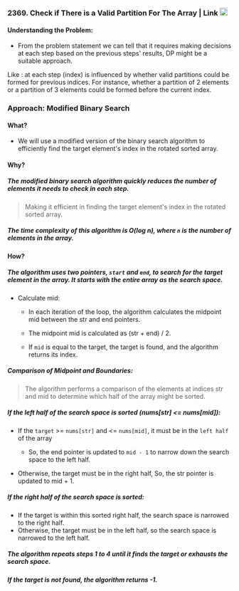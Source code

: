 
### 2369. Check if There is a Valid Partition For The Array | Link <a href="https://leetcode.com/problems/check-if-there-is-a-valid-partition-for-the-array/"><img src="https://leetcode.com/_next/static/images/logo-dark-c96c407d175e36c81e236fcfdd682a0b.png" alt="LeetCode Logo" width="18"> </a>

#### Understanding the Problem:

- From the problem statement we can tell that it requires making decisions at each step based on the previous steps' results, DP might be a suitable approach.
  
Like : at each step (index) is influenced by whether valid partitions could be formed for previous indices.
       For instance, whether a partition of 2 elements or a partition of 3 elements could be formed before the current index.


### Approach: Modified Binary Search

#### What? 

- We will use a modified version of the binary search algorithm to efficiently find the target element's index in the rotated sorted array.
  
#### Why?

##### The modified binary search algorithm quickly reduces the number of elements it needs to check in each step.
  > Making it efficient in finding the target element's index in the rotated sorted array.
    
##### The time complexity of this algorithm is O(log n), where `n` is the number of elements in the array.

#### How? 

##### The algorithm uses two pointers, `start` and `end`, to search for the target element in the array. It starts with the entire array as the search space.

- Calculate mid:
  - In each iteration of the loop, the algorithm calculates the midpoint mid between the str and end pointers.
  - The midpoint mid is calculated as (str + end) / 2.

  - If `mid` is equal to the target, the target is found, and the algorithm returns its index.

##### Comparison of Midpoint and Boundaries:
  > The algorithm performs a comparison of the elements at indices str and mid to determine which half of the array might be sorted.

##### If the left half of the search space is sorted (nums[str] <= nums[mid]):
    
  - If the `target` >= `nums[str]` and <= `nums[mid]`, it must be in the `left half` of the array
      
      - So, the end pointer is updated to `mid - 1` to narrow down the search space to the left half.
        
  - Otherwise, the target must be in the right half, So, the str pointer is updated to mid + 1.

 ##### If the right half of the search space is sorted:
   - If the target is within this sorted right half, the search space is narrowed to the right half.
   - Otherwise, the target must be in the left half, so the search space is narrowed to the left half.

 ##### The algorithm repeats steps 1 to 4 until it finds the target or exhausts the search space.
 #####  If the target is not found, the algorithm returns -1.

